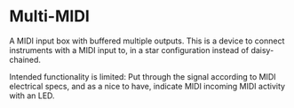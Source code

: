 # Multi-MIDI

A MIDI input box with buffered multiple outputs. This is a device to connect instruments with a MIDI input to, in a star configuration instead of daisy-chained.

Intended functionality is limited: Put through the signal according to MIDI electrical specs, and as a nice to have, indicate MIDI incoming MIDI activity with an LED.


